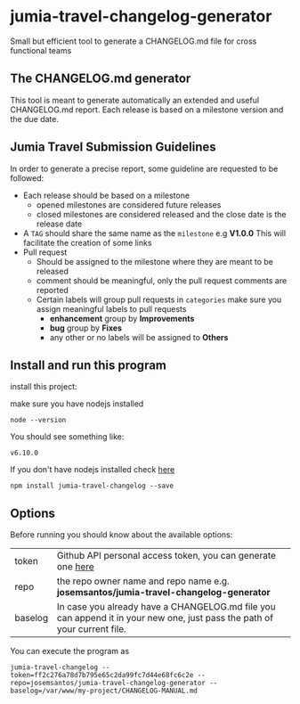 # jumia-travel-changelog-generator
Small but efficient tool to generate a CHANGELOG.md file for cross functional teams

## The CHANGELOG.md generator
This tool is meant to generate automatically an extended and useful CHANGELOG.md report.
Each release is based on a milestone version and the due date.

## Jumia Travel Submission Guidelines
In order to generate a precise report, some guideline are requested to be followed:

- Each release should be based on a milestone
  - opened milestones are considered future releases
  - closed milestones are considered released and the close date is the release date
- A `TAG` should share the same name as the `milestone` e.g **V1.0.0** This will facilitate the creation of some links
- Pull request
  - Should be assigned to the milestone where they are meant to be released
  - comment should be meaningful, only the pull request comments are reported
  - Certain labels will group pull requests in `categories` make sure you assign meaningful labels to pull requests
    - **enhancement** group by **Improvements**
    - **bug** group by **Fixes**
    - any other or no labels will be assigned to **Others**

## Install and run this program

install this project:

make sure you have nodejs installed

~~~~
node --version
~~~~

You should see something like:

~~~~
v6.10.0
~~~~

If you don't have nodejs installed check [here](https://nodejs.org/en/download/)

~~~~
npm install jumia-travel-changelog --save
~~~~

## Options

Before running you should know about the available options:

<table>
    <tr>
        <td>token</td>
        <td>Github API personal access token, you can generate one <a target="_blank" href="https://github.com/settings/tokens/new">here</a></td>
    </tr>
    <tr>
        <td>repo</td>
        <td>the repo owner name and repo name e.g. <strong>josemsantos/jumia-travel-changelog-generator</strong></td>
    </tr>
    <tr>
        <td>baselog</td>
        <td>In case you already have a CHANGELOG.md file you can append it in your new one, just pass the path of your current file.</td>
    </tr>
</table>

You can execute the program as

~~~~
jumia-travel-changelog --token=ff2c276a78d7b795e65c2da99fc7d44e68fc6c2e --repo=josemsantos/jumia-travel-changelog-generator --baselog=/var/www/my-project/CHANGELOG-MANUAL.md
~~~~

